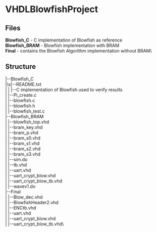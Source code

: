 # VHDLBlowfishProject

Files
-------------
**Blowfish_C** - C implementation of Blowfish as reference\
**Blowfish_BRAM** - Blowfish implementation with BRAM\
**Final** - contains the Blowfish Algorithm implementation without BRAM\


Structure
------------
|--Blowfish_C\
|\s|--README.txt\
|   |   |--C implementation of Blowfish used to verify results\
|   |--Pi_create.c\
|   |--blowfish.c\
|   |--blowfish.h\
|   |--blowfish_test.c\
|--Blowfish_BRAM\
|   |--blowfish_top.vhd\
|   |--bram_key.vhd\
|   |--bram_p.vhd\
|   |--bram_s0.vhd\
|   |--bram_s1.vhd\
|   |--bram_s2.vhd\
|   |--bram_s3.vhd\
|   |--sim.do\
|   |--tb.vhd\
|   |--uart.vhd\
|   |--uart_crypt_blow.vhd\
|   |--uart_crypt_blow_tb.vhd\
|   |--wavev1.do\
|--Final\
|   |--Blow_dec.vhd\
|   |--BlowfishHeader2.vhd\
|   |--ENCtb.vhd\
|   |--uart.vhd\
|   |--uart_crypt_blow.vhd\
|   |--uart_crypt_blow_tb.vhd\

